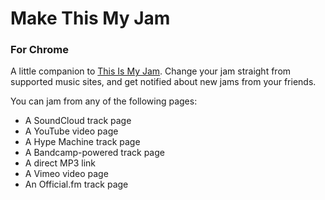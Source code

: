 # Make This My Jam
### For Chrome

A little companion to [This Is My Jam]. Change your jam straight from supported music sites, and get notified about new jams from your friends.

You can jam from any of the following pages:

- A SoundCloud track page
- A YouTube video page
- A Hype Machine track page
- A Bandcamp-powered track page
- A direct MP3 link
- A Vimeo video page
- An Official.fm track page

[This Is My Jam]: http://www.thisismyjam.com

